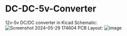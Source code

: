 
# DC-DC-5v-Converter
12v-5v DC/DC converter in Kicad
Schematic:
![Screenshot 2024-05-29 174604](https://github.com/AlexRojasx/DC-5v-Converter/assets/116775585/69c431ad-4705-4799-8331-c287a15f6997)
PCB Layout:
![image](https://github.com/AlexRojasx/DC-5v-Converter/assets/116775585/4ca510a2-1d68-46a5-90e8-28dfc4d35848)
